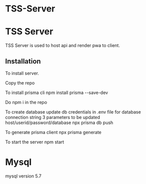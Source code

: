 # TSS-Server
# TSS Server

TSS Server is used to host api and render pwa to client.

## Installation

To install server.

Copy the repo

To install prisma cli
npm install prisma --save-dev

Do npm i in the repo

To create database
update db credentials in .env file for database connection string
3 parameters to be updated host/userid/password/database
npx prisma db push

To generate prisma client
npx prisma generate

To start the server
npm start


# Mysql
mysql version 5.7



